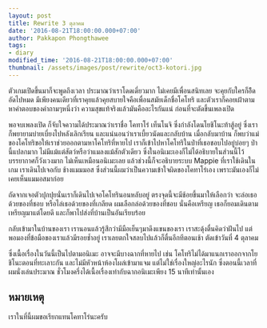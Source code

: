```yaml
---
layout: post
title: Rewrite 3 ตุลาคม
date: '2016-08-21T18:00:00.000+07:00'
author: Pakkapon Phongthawee
tags:
- diary
modified_time: '2016-08-21T18:00:00.000+07:00'
thumbnail: /assets/images/post/rewrite/oct3-kotori.jpg
---
```

ตัวเกมเปิดขึ้นมาก็จะพูดถึงเวลา ประมาณว่าเราโดดเดี่ยวมาก ไม่เคยมีเพื่อนสนิทเลย จะคุยกับใครก็อึึดอัดไปหมด มีเพียงคนเดียวที่เราคุยแล้วคุยสบายใจคือเพื่อนสมัยเด็กชื่อโคโทริ และตัวเราก็คอยเฝ้าตามหาคำตอบของคำถามๆหนึ่งว่า ความสุขแท้จริงแล้วมันคืออะไรกันแน่ ก่อนที่จะตัดขึ้นเพลงเปิด

พอจบเพลงเปิด ก็จับใจความได้ประมาณว่าเราชื่อ โคทาโร่ เท็นโนจิ ซึ่งกำลังโดนโยชิโนะท้าสู้อยู่ ซึ่งเราก็พยายามบ่ายเบี่ยงไปหลังเลิกเรียน และแน่นอนว่าเราเบี้ยวนัดและกลับบ้าน เมื่อกลับมาบ้าน ก็พบว่าแม่ของโคโทริขอให้เราช่วยออกตามหาโคโทริที่หายไป เราก็เข้าไปหาโคโทริในป่าที่เธอชอบไปอยู่บ่อยๆ ป่านี้แปลกมาก ไม่มีแม้แต่สัตว์หรือว่าแมลงแม้สักตัวเดียว ซึ่งในอนิเมะเองก็ไม่ได้อธิบายในส่วนนี้ไว้ บรรยากาศก็วังเวงมาก ไม่เห็นเหมือนอนิเมะเลย แล้วช่วงนี้ก็จะอธิบายระบบ Mappie ที่เราใช้เดินในเกม เราเดินไปเจอกับ ช้างแมมมอส ซึ่งส่วนนี้ผมว่าเป็นความเข้าใจผิดของโคทาโร่เอง เพราะมันเองก็ไม่เคยเห็นแมมอสมาก่อย

ถัดจากเจอตัวปุกปุยนั่นเราก็เดินไปเจอโคโทรินอนหลับอยู่ ตรงจุดนี้จะมีช้อยขึ้นมาให้เลือกว่า จะล่อเธอด้วยของที่ชอบ หรือไล่เธอด้วยของที่เกลียด ผมเลือกล่อด้วยของที่ชอบ นั่นคือเหรียญ เธอก็ยอมเดินตามเหรียญมาแต่โดยดี และก็พาไปส่งที่บ้านเป็นอันเรียบร้อย

กลับเข้ามาในบ้านของเรา เรานอนแล้วรู้สึกว่ามีมือเย็นๆมาดึงแขนของเรา เราสะดุ้งตื่นคิดว่าฝันไป แต่พอมองที่ข้อมือของเราแล้วมีรอยช้ำอยู่ เราเลยตกใจสลบไปแล้วก็ตื่นอีกทีตอนเช้า ตัดเข้าวันที่ 4 ตุลาคม

ซึ่งเนื้อเรื่องในวันนี้เป็นไปตามอนิเมะ อาจจะมีบางฉากที่หายไป เช่น โคโทริไม่ได้มาแนกเราออกจากโยชิโนะตอนที่ทะเลาะกัน และไม่มีหัวหน้าห้องโผล่เข้ามาแจม แต่ไม่ใช่เรื่องใหญ่อะไรนัก ซึ่งตอนนี้เวลาที่ผมนั่งเล่นประมาณ ชั่วโมงครึ่งได้เนื้อเรื่องเท่ากับฉากอนิเมะเพียง 15 นาทีเท่านั้นเอง

## หมายเหตุ
เราในที่นี้ผมขอเรียกแทนโคทาโร่นะครับ
